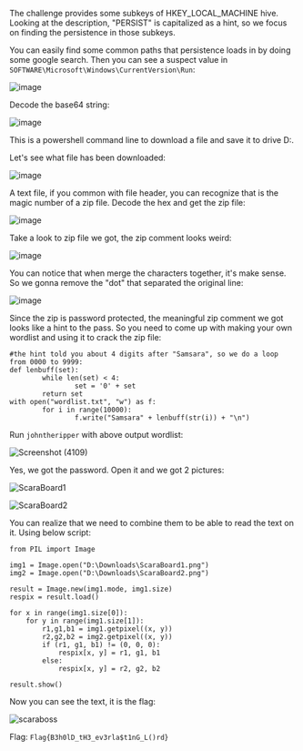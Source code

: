 The challenge provides some subkeys of HKEY_LOCAL_MACHINE hive. Looking at the description, "PERSIST" is capitalized as a hint, so we focus on finding the persistence in those subkeys.

You can easily find some common paths that persistence loads in by doing some google search. Then you can see a suspect value in `SOFTWARE\Microsoft\Windows\CurrentVersion\Run`:

![image](https://github.com/NVex0/LearningFunStuff/assets/113530029/7a4af49b-0871-4c20-88da-ef65db63451d)

Decode the base64 string:

![image](https://github.com/NVex0/LearningFunStuff/assets/113530029/d0f5fd5b-571f-43a1-8595-8b3031c09cd9)

This is a powershell command line to download a file and save it to drive D:.

Let's see what file has been downloaded:

![image](https://github.com/NVex0/LearningFunStuff/assets/113530029/9e013a30-bbd6-483a-8b81-420498e45e46)

A text file, if you common with file header, you can recognize that is the magic number of a zip file. Decode the hex and get the zip file:

![image](https://github.com/NVex0/LearningFunStuff/assets/113530029/741b03bb-0a28-4a3a-ab29-ccfa1a96754a)

Take a look to zip file we got, the zip comment looks weird:

![image](https://github.com/NVex0/LearningFunStuff/assets/113530029/5cd57b81-dc38-4991-8f63-0ba9603be951)

You can notice that when merge the characters together, it's make sense. So we gonna remove the "dot" that separated the original line:

![image](https://github.com/NVex0/LearningFunStuff/assets/113530029/f61414b6-6d7e-4f4a-a92e-1ef4ef96b9a8)

Since the zip is password protected, the meaningful zip comment we got looks like a hint to the pass. So you need to come up with making your own wordlist and using it to crack the zip file:

```
#the hint told you about 4 digits after "Samsara", so we do a loop from 0000 to 9999:
def lenbuff(set):
        while len(set) < 4:
                set = '0' + set
        return set
with open("wordlist.txt", "w") as f:
        for i in range(10000):
                f.write("Samsara" + lenbuff(str(i)) + "\n")
```

Run `johntheripper` with above output wordlist:

![Screenshot (4109)](https://github.com/NVex0/LearningFunStuff/assets/113530029/90ed58da-3697-4ed2-8193-f66389af5f7b)

Yes, we got the password. Open it and we got 2 pictures:

![ScaraBoard1](https://github.com/NVex0/LearningFunStuff/assets/113530029/0dbc0d7a-6c26-4f3a-8328-7e705a4d05f5)

![ScaraBoard2](https://github.com/NVex0/LearningFunStuff/assets/113530029/b2e4edcf-1a79-43b7-a6dc-0841827c4741)

You can realize that we need to combine them to be able to read the text on it. Using below script:

```
from PIL import Image

img1 = Image.open("D:\Downloads\ScaraBoard1.png")
img2 = Image.open("D:\Downloads\ScaraBoard2.png")

result = Image.new(img1.mode, img1.size)
respix = result.load()

for x in range(img1.size[0]):
    for y in range(img1.size[1]):
        r1,g1,b1 = img1.getpixel((x, y))
        r2,g2,b2 = img2.getpixel((x, y))
        if (r1, g1, b1) != (0, 0, 0):
            respix[x, y] = r1, g1, b1
        else:
            respix[x, y] = r2, g2, b2

result.show()
```

Now you can see the text, it is the flag:

![scaraboss](https://github.com/NVex0/LearningFunStuff/assets/113530029/ad2dfaa0-4354-45ce-a008-31150b2255c8)

Flag: `Flag{B3h0lD_tH3_ev3rla$t1nG_L()rd}`
